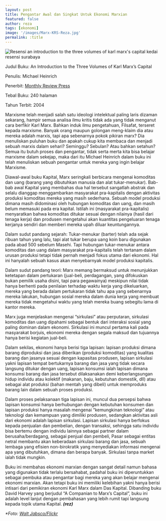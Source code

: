 ```yaml
---
layout: post
title: Pengantar Awal dan Singkat Untuk Ekonomi Marxian
featured: false
author: reza
tags: [ekonomi]
image: '/images/Marx-KRS-Reza.jpg'
permalink: :title
---
```


![Resensi an introduction to the three volumes of karl marx's capital kedai resensi surabaya](images/An-Introduction-to-the-three-volume-of-kalr-marx-capital-cover-200x300.jpg)

Judul Buku: An Introduction to the Three Volumes of Karl Marx’s Capital

Penulis: Michael Heinrich

Penerbit: [Monthly Review Press](https://monthlyreview.org/product/an_introduction_to_the_three_volumes_of_karl_marxs_capital/)

Tebal Buku: 240 halaman

Tahun Terbit: 2004

Marxisme telah menjadi salah satu ideologi intelektual paling laris dizaman sekarang, hampir semua analisa ilmu kritis tidak ada yang tidak menganut cara berfikir Karl Marx. Bahkan induk ilmu pengetahuan, Filsafat, terseret kepada marxisme. Banyak orang maupun golongan meng-klaim dia atau mereka adalah marxis, tapi apa sebenarnya pokok pikiran marx? Dia menuliskan puluhan buku dan apakah cukup kita membaca dan menjadi sebuah marxis dalam sehari? Seminggu? Sebulan? Atau bahkan setahun? Semua itu butuh proses dan pengantar, tidak serta merta kita bisa belajar marxisme dalam sekejap, maka dari itu Michael Heinrich dalam buku ini telah menuliskan sebuah pengantar untuk mereka yang ingin belajar Marxisme.

Diawal-awal buku Kapital, Marx seringkali berbicara mengenai komoditas dan uang (barang yang dibutuhkan manusia dan alat tukar-menukar). Bab-bab awal Kapital yang membahas dua hal tersebut sangatlah abstrak dan selalu dianggap menggambarkan masyarakat pra-kapitalis dengan aktivitas produksi komoditas mereka yang masih sederhana. Sebuah model produksi dimana masih didominasi oleh hubungan komoditas dan uang, dan masih belum memasuki pada era kapital. Istilah ini (masyarakat pra-kapitalis) menyaratkan bahwa komoditas ditukar sesuai dengan nilainya (hasil dari tenaga kerja) dan produsen mengetahui akan kuantitas pengeluaran tenaga kerjanya sendiri dan memberi mereka upah diluar keuntungannya.

Dalam sudut pandang sejarah: Tukar-menukar (barter) telah ada sejak ribuan tahun yang lalu, tapi alat tukar berupa uang koin baru digunakan pada abad 500 sebelum Masehi. Tapi hubungan tukar-menukar antara komoditas dan uang dalam masyarakat pra-kapitalis telah tertanam dalam urusan produksi tetapi tidak pernah menjadi fokus utama dari ekonomi. Hal ini hanyalah sebuah kasus akan menyebarnyak model produksi kapitalis.

Dalam sudut pandang teori: Marx memang bermaksud untuk menunjukkan ketetapan dalam pertukaran (jual-beli, perdagangan, yang difokuskan bukan pemilik usaha disini, tapi para pegawainya) meskipun nilai tidak hanya berhenti pada penilaian terhadap waktu kerja yang dikeluarkan, mereka yang berada dalam pertukaran tidak tahu apa yang sebenarnya mereka lakukan, hubungan sosial mereka dalam dunia kerja yang membuat mereka tidak mengetahui waktu yang telah mereka buang sebegitu lama di kantor mereka.

Marx juga menjelaskan mengenai “sirkulasi” atau perputaran, sirkulasi komoditas dan uang dipahami sebagai bentuk dari interaksi sosial yang paling dominan dalam ekonomi. Sirkulasi ini muncul pertama kali pada masyarakat borjuis, ekonomi mereka dengan segala maksud dan tujuannya hanya berisi kegiatan jual-beli.

Dalam sekilas, ekonomi hanya berisi tiga lapisan: lapisan produksi dimana barang diproduksi dan jasa diberikan (produksi komoditas) yang kualitas barang dan jasanya sesuai dengan kapasitas produsen, lapisan sirkulasi yakni lapisan tempat bertukarnya barang dan jasa yang tidak secara langsung ditukar dengan uang, lapisan konsumsi ialah lapisan dimana konsumsi barang dan jasa tersebut dilaksanakan demi keberlangsungan hidup individu atau kolektif (makanan, baju, kebutuhan domestik, dll) atau sebagai alat produksi (bahan mentah yang dibeli) untuk memproduks barang lain dalam sebuah proses produksi.

Dalam proses pelaksanaan tiga lapisan ini, muncul dua persepsi bahwa lapisan konsumsi hanya berhubungan dengan kebutuhan konsumen dan lapisan produksi hanya masalah mengenai “kemungkinan teknologi” atau teknologi dan kemampuan yang dimiliki produsen, sedangkan aktivitas asli dari ekonomi adalah lapisan sirkulasi. Lapisan sirkulasi hanya berfokus kepada penjualan dan pembelian, dengan transaksi, sehingga satu individu bisa bertemu dengan individu lainnya sebagai partner dalam berusaha/berdagang, sebagai penjual dan pembeli, Pasar sebagai entitas netral membantu akan keberadaan sirkulasi barang dan jasa, sebuah lembaga yang efisien non-birokratik yang menyediakan informasi mengenai apa yang dibutuhkan, dimana dan berapa banyak. Sirkulasi tanpa market ialah tidak mungkin.

Buku ini membahas ekonomi marxian dengan sangat detail namun bahasa yang digunakan tidak terlalu bersahabat, padahal buku ini diperuntukkan sebagai pembuka atau pengantar bagi mereka yang akan belajar mengenai ekonomi marxian. Akan tetapi buku ini memiliki kelebihan yakni hanya berisi intisari dari pemikiran ekonomi Karl Marx dalam Das Kapital. Dibanding buku David Harvey yang berjudul “A Companian to Marx’s Capital”, buku ini adalah level lanjut dengan pembahasan yang lebih rumit tapi langsung kepada topik utama Kapital. **_(rez)_**

_\*Foto: [Walt Jabsco/Flickr](https://www.flickr.com/photos/waltjabsco/22198217876/in/photolist-zPzENq-3kGvn1-br6Hx6-3kGtgJ-nPxrwm-pq6jXa-ommYeo-76jHyq-goVeJP-goV2oE-cxqxZA-fqDLZo-e6682K-e6bQX7-hcPB8-dso26z-e66bSn-7j5eCB-76fPGV-76jETN-buUFqP-3S4SPf-etGSj-icq8f-e66a3F-9hHDyW-GJqjSi-KoGVGK-6ZnuHT-7tMUt1-eGP6Gp-3RZgzt-2a3E6j-f9pqkR-4UBHGw-euQeDA-7ZnWyC-4Uxumv-devhtt-abtB68-goVpbV-ebY9R2-ec4Phj-aeFgqZ-GJqm5P-aNcoDi-dR9vsf-afGwf2-9J6smK-p15Xoi)_
